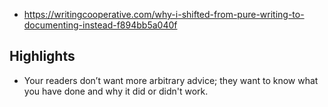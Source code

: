 
- https://writingcooperative.com/why-i-shifted-from-pure-writing-to-documenting-instead-f894bb5a040f

## Highlights

- Your readers don’t want more arbitrary advice; they want to know what you have done and why it did or didn't work.